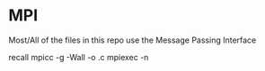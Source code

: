 # MPI

Most/All of the files in this repo use the Message Passing Interface

recall
mpicc -g -Wall -o <objfile> <cfile>.c
mpiexec -n <processes> <objfile>